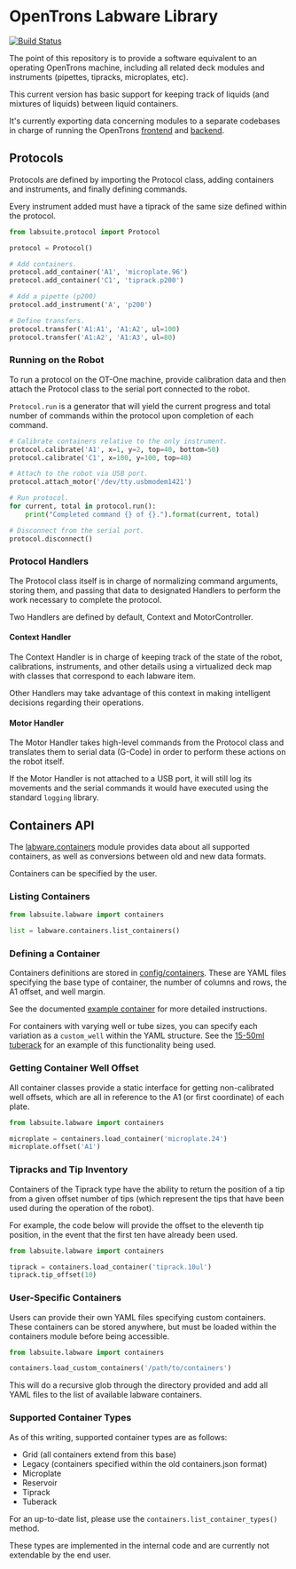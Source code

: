 # OpenTrons Labware Library

[![Build Status](https://travis-ci.org/OpenTrons/labware.svg?branch=master)](https://travis-ci.org/OpenTrons/labware)

The point of this repository is to provide a software equivalent to
an operating OpenTrons machine, including all related deck modules
and instruments (pipettes, tipracks, microplates, etc).

This current version has basic support for keeping track of liquids (and 
mixtures of liquids) between liquid containers.

It's currently exporting data concerning modules to a separate codebases
in charge of running the OpenTrons [frontend](https://github.com/Opentrons/otone_frontend) and [backend](https://github.com/Opentrons/otone_backend).


## Protocols

Protocols are defined by importing the Protocol class, adding containers and
instruments, and finally defining commands.

Every instrument added must have a tiprack of the same size defined within
the protocol.

```python
from labsuite.protocol import Protocol

protocol = Protocol()

# Add containers.
protocol.add_container('A1', 'microplate.96')
protocol.add_container('C1', 'tiprack.p200')

# Add a pipette (p200)
protocol.add_instrument('A', 'p200')

# Define transfers.
protocol.transfer('A1:A1', 'A1:A2', ul=100)
protocol.transfer('A1:A2', 'A1:A3', ul=80)
```

### Running on the Robot

To run a protocol on the OT-One machine, provide calibration data and then
attach the Protocol class to the serial port connected to the robot.

`Protocol.run` is a generator that will yield the current progress and total
number of commands within the protocol upon completion of each command.

```python
# Calibrate containers relative to the only instrument.
protocol.calibrate('A1', x=1, y=2, top=40, bottom=50)
protocol.calibrate('C1', x=100, y=100, top=40)

# Attach to the robot via USB port.
protocol.attach_motor('/dev/tty.usbmodem1421')

# Run protocol.
for current, total in protocol.run():
    print("Completed command {} of {}.").format(current, total)

# Disconnect from the serial port.
protocol.disconnect()
```

### Protocol Handlers

The Protocol class itself is in charge of normalizing command arguments,
storing them, and passing that data to designated Handlers to perform the
work necessary to complete the protocol.

Two Handlers are defined by default, Context and MotorController.

#### Context Handler

The Context Handler is in charge of keeping track of the state of the robot,
calibrations, instruments, and other details using a virtualized deck map
with classes that correspond to each labware item.

Other Handlers may take advantage of this context in making intelligent
decisions regarding their operations.

#### Motor Handler

The Motor Handler takes high-level commands from the Protocol class and
translates them to serial data (G-Code) in order to perform these actions
on the robot itself.

If the Motor Handler is not attached to a USB port, it will still log
its movements and the serial commands it would have executed using the
standard `logging` library.

## Containers API

The [labware.containers](labsuite/labware/containers.py) module provides data about
all supported containers, as well as conversions between old and new data
formats.

Containers can be specified by the user.

### Listing Containers

```python
from labsuite.labware import containers

list = labware.containers.list_containers()
```

### Defining a Container

Containers definitions are stored in [config/containers](labsuite/config/containers).
These are YAML files specifying the base type of container, the number of 
columns and rows, the A1 offset, and well margin.

See the documented [example container](labsuite/config/containers/example_plate.yml)
for more detailed instructions.

For containers with varying well or tube sizes, you can specify each
variation as a `custom_well` within the YAML structure.  See the
[15-50ml tuberack](labsuite/config/containers/tuberacks/15-50ml.yml) for an example of this
functionality being used.

### Getting Container Well Offset

All container classes provide a static interface for getting non-calibrated
well offsets, which are all in reference to the A1 (or first coordinate) of
each plate.

```python
from labsuite.labware import containers

microplate = containers.load_container('microplate.24')
microplate.offset('A1')
```

### Tipracks and Tip Inventory

Containers of the Tiprack type have the ability to return the position of a
tip from a given offset number of tips (which represent the tips that have
been used during the operation of the robot).

For example, the code below will provide the offset to the eleventh tip
position, in the event that the first ten have already been used.

```python
from labsuite.labware import containers

tiprack = containers.load_container('tiprack.10ul')
tiprack.tip_offset(10)
```

### User-Specific Containers

Users can provide their own YAML files specifying custom containers. These
containers can be stored anywhere, but must be loaded within the containers
module before being accessible.

```python
from labsuite.labware import containers

containers.load_custom_containers('/path/to/containers')
```

This will do a recursive glob through the directory provided and add all 
YAML files to the list of available labware containers.

### Supported Container Types

As of this writing, supported container types are as follows:

* Grid (all containers extend from this base)
* Legacy (containers specified within the old containers.json format)
* Microplate
* Reservoir
* Tiprack
* Tuberack

For an up-to-date list, please use the `containers.list_container_types()`
method.

These types are implemented in the internal code and are currently not
extendable by the end user.